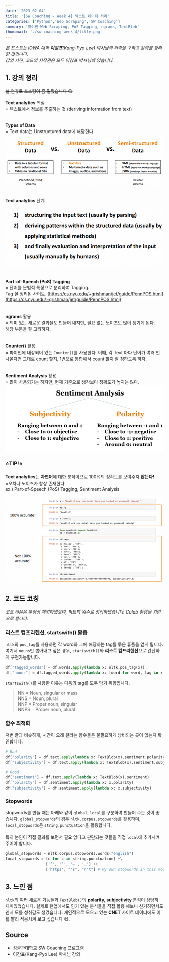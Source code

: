 ```yaml
---
date: '2023-02-04'
title: '[SW Coaching - Week 4] 텍스트 데이터 처리'
categories: ['Python','Web Scraping','SW Coaching']
summary: '파이썬 Web Scraping, PoS Tagging, ngrams, TextBlob'
thumbnail: './sw-coaching-week-4/title.png'
---
```


*본 포스트는 IOWA 대학 **이강표**(Kang-Pyo Lee) 박사님의 허락을 구하고 강의를 정리한 것입니다.*  
*강의 사진, 코드의 저작권은 모두 이강표 박사님께 있습니다.*


## 1. 강의 정리
~~설 연휴로 포스팅이 좀 밀렸습니다 😏~~  
\
**Text analytics** 핵심  
= 텍스트에서 정보를 추출하는 것 (deriving information from text)  
\
\
**Types of Data**  
= Text data는 Unstructured data에 해당한다
![2](./sw-coaching-week-4/2.PNG)  
\
\
**Text analytics** 단계  
\
![3](./sw-coaching-week-4/3.PNG)  
\
\
**Part-of-Speech (PoS) Tagging**  
= 단어를 문법적 특징으로 분리하여 Tagging.  
Tag 잘 정리된 사이트. [https://cs.nyu.edu/~grishman/jet/guide/PennPOS.html](https://cs.nyu.edu/~grishman/jet/guide/PennPOS.html)  
\
\
**ngrams** 활용  
= 의미 있는 새로운 결과물도 만들어 내지만, 필요 없는 노이즈도 많이 생기게 된다.  
해당 부분을 잘 고려하자.  
\
\
**Counter()** 활용  
= 파이썬에 내장되어 있는 `Counter()`를 사용한다. 이때, 각 Text 마다 단어가 여러 번 나온다면 그대로 count 할지, 1번으로 통합해서 count 할지 잘 정하도록 하자.  
\
\
**Sentiment Analysis** 활용  
= 많이 사용되기는 하지만, 현재 기준으로 생각보다 정확도가 높지는 않다.  
![5](./sw-coaching-week-4/5.PNG) 


### ⭐TIP!⭐
**Text analytics**는 **자연어**에 대한 분석이므로 100%의 정확도를 보여주지 **않는다!**  
=오차나 노이즈가 항상 존재한다  
ex.) Part-of-Speech (PoS) Tagging, Sentiment Analysis

![4](./sw-coaching-week-4/4.PNG)  

## 2. 코드 코칭
*코드 전문은 분량상 제외하였으며, 피드백 위주로 정리하였습니다. Colab 환경을 기반으로 합니다.*  

### 리스트 컴프리헨션, startswith() 활용
`nltk`의 `pos_tag`를 사용하면 각 word와 그에 해당하는 tag를 묶은 튜플을 얻게 됩니다. 여기서 `nouns`만 뽑아내고 싶은 경우, `startswith()`와 **리스트 컴프리헨션**으로 간단하게 구현가능합니다. 
```py
df["tagged_words"] = df.words.apply(lambda x: nltk.pos_tag(x))
df["nouns"] = df.tagged_words.apply(lambda x: [word for word, tag in x if tag.startswith("NN")])
```
`startswith()`를 사용한 이유는 다음의 tag를 모두 담기 위함입니다.    
> NN	= Noun, singular or mass  
> NNS	= Noun, plural  
> NNP	= Proper noun, singular  
> NNPS	= Proper noun, plural  

### 함수 최적화
저번 글과 비슷하게, 시간이 오래 걸리는 함수들은 불필요하게 낭비되는 곳이 없는지 확인합니다.  
```py
# Bad
df["polarity"] = df.text.apply(lambda x: TextBlob(x).sentiment.polarity)
df["subjectivity"] = df.text.apply(lambda x: TextBlob(x).sentiment.subjectivity)
```
```py
# Good
df["sentiment"] = df.text.apply(lambda x: TextBlob(x).sentiment)
df["polarity"] = df.sentiment.apply(lambda x: x.polarity)
df["subjectivity"] = df.sentiment.apply(lambda x: x.subjectivity)
```

### Stopwords
stopwords를 만들 때는 아래와 같이 `global`, `local`를 구분하여 만들어 주는 것이 좋습니다. `global_stopwords`의 경우 `nltk.corpus.stopwords`를 활용하며, `local_stopwords`은 `string.punctuation`을 활용합니다.  
\
특히 본인이 직접 결과를 보면서 필요 없다고 판단되는 것들을 직접 `local`에 추가시켜주어야 합니다.    
```py
global_stopwords = nltk.corpus.stopwords.words("english") 
local_stopwords = [c for c in string.punctuation] +\
                  ['‘', '’', '—', '…'] +\
                  ['https', "'s", "n't"] # My own stopwords in this model
```


## 3. 느낀 점
`nltk`의 여러 새로운 기능들과 `TextBlob()`의 **polarity, subjectivity** 분석이 상당히 재미있었습니다. 실제로 현업에서도 인기 있는 분석들을 직접 활용 해보니 신기하면서도 왠지 모를 성취감도 생겼습니다. 개인적으로 모으고 있는 **CNET** 사이트 데이터에도 이를 빨리 적용시켜 보고 싶습니다 😋.


## Source
- 성균관대학교 SW Coaching 프로그램  
- 이강표(Kang-Pyo Lee) 박사님 강의  

<!--
1주 Web Scraping 기초
2주 Web Scraping 심화
3주 Pandas Dataframe 다루기
4주 텍스트 데이터 처리
5주 문서 클러스터링 및 토픽 모델링
6주 개인 프로젝트 발표
-->